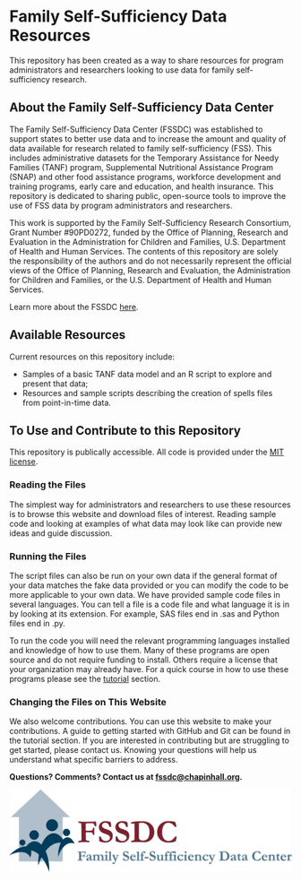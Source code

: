 # Family Self-Sufficiency Data Resources
This repository has been created as a way to share resources for program administrators and researchers looking to use data for family
self-sufficiency research.

## About the Family Self-Sufficiency Data Center
The Family Self-Sufficiency Data Center (FSSDC) was established to support states to better use data and to increase the amount and quality of data available for research related to family self-sufficiency (FSS).  This includes administrative datasets for the Temporary Assistance for Needy Families (TANF) program, Supplemental Nutritional Assistance Program (SNAP) and other food assistance programs, workforce development and training programs, early care and education, and health insurance. This repository is dedicated to sharing public, open-source tools to improve the use of FSS data by program administrators and researchers.

This work is supported by the Family Self-Sufficiency Research Consortium, Grant Number #90PD0272, funded by the Office of Planning, Research and Evaluation in the Administration for Children and Families, U.S. Department of Health and Human Services. The contents of this repository are solely the responsibility of the authors and do not necessarily represent the official views of the Office of Planning, Research and Evaluation, the Administration for Children and Families, or the U.S. Department of Health and Human Services.

Learn more about the FSSDC [here](http://harris.uchicago.edu/centers/fssdc).

## Available Resources
Current resources on this repository include:
- Samples of a basic TANF data model and an R script to explore and present that data;
- Resources and sample scripts describing the creation of spells files from point-in-time data.

## To Use and Contribute to this Repository
This repository is publically accessible. All code is provided under the [MIT license](https://www.github.com/chapinhall/fssdc/blob/master/LICENSE.md).

### Reading the Files
The simplest way for administrators and researchers to use these resources is to browse this website and download files of interest. Reading sample code and looking at examples of what data may look like can provide new ideas and guide discussion.

### Running the Files
The script files can also be run on your own data if the general format of your data matches the fake data provided or you can modify the code to be more applicable to your own data. We have provided sample code files in several languages. You can tell a file is a code file and what language it is in by looking at its extension. For example, SAS files end in .sas and Python files end in .py.

To run the code you will need the relevant programming languages installed and knowledge of how to use them. Many of these programs are open source and do not require funding to install. Others require a license that your organization may already have. For a quick course in how to use these programs please see the [tutorial](https://github.com/chapinhall/FSSDC/tree/master/tutorials) section.

### Changing the Files on This Website
We also welcome contributions. You can use this website to make your contributions. A guide to getting started with GitHub and Git can be found in the tutorial section. If you are interested in contributing but are struggling to get started, please contact us. Knowing your questions will help us understand what specific barriers to address.

**Questions? Comments? Contact us at <fssdc@chapinhall.org>.**

![fssdc logo](https://github.com/chapinhall/fssdc/blob/master/logo.png)
